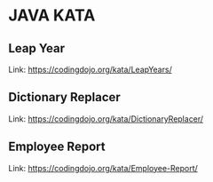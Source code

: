 # JAVA KATA

## Leap Year

Link: https://codingdojo.org/kata/LeapYears/

## Dictionary Replacer

Link: https://codingdojo.org/kata/DictionaryReplacer/

## Employee Report

Link: https://codingdojo.org/kata/Employee-Report/